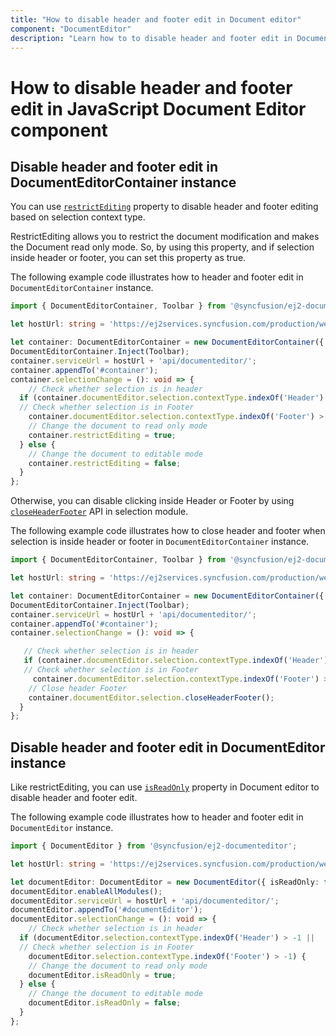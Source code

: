 ```yaml
---
title: "How to disable header and footer edit in Document editor"
component: "DocumentEditor"
description: "Learn how to to disable header and footer edit in Document from the Syncfusion JavaScript Document Editor component."
---
```


# How to disable header and footer edit in JavaScript Document Editor component

## Disable header and footer edit in DocumentEditorContainer instance

You can use [`restrictEditing`](../../api/document-editor-container/#restrictediting) property to disable header and footer editing based on selection context type.

RestrictEditing allows you to restrict the document modification and makes the Document read only mode. So, by using this property, and if selection inside header or footer, you can set this property as true.

The following example code illustrates how to header and footer edit in `DocumentEditorContainer` instance.

```typescript
import { DocumentEditorContainer, Toolbar } from '@syncfusion/ej2-documenteditor';

let hostUrl: string = 'https://ej2services.syncfusion.com/production/web-services/';

let container: DocumentEditorContainer = new DocumentEditorContainer({ enableToolbar: true, height: '590px' });
DocumentEditorContainer.Inject(Toolbar);
container.serviceUrl = hostUrl + 'api/documenteditor/';
container.appendTo('#container');
container.selectionChange = (): void => {
    // Check whether selection is in header
  if (container.documentEditor.selection.contextType.indexOf('Header') > -1 ||
  // Check whether selection is in Footer
    container.documentEditor.selection.contextType.indexOf('Footer') > -1) {
    // Change the document to read only mode
    container.restrictEditing = true;
  } else {
    // Change the document to editable mode
    container.restrictEditing = false;
  }
};
```

Otherwise, you can disable clicking inside Header or Footer by using [`closeHeaderFooter`](../../api/document-editor/selection/#closeheaderfooter) API in selection module.

The following example code illustrates how to close header and footer when selection is inside header or footer in `DocumentEditorContainer` instance.

```typescript
import { DocumentEditorContainer, Toolbar } from '@syncfusion/ej2-documenteditor';

let hostUrl: string = 'https://ej2services.syncfusion.com/production/web-services/';

let container: DocumentEditorContainer = new DocumentEditorContainer({ enableToolbar: true, height: '590px' });
DocumentEditorContainer.Inject(Toolbar);
container.serviceUrl = hostUrl + 'api/documenteditor/';
container.appendTo('#container');
container.selectionChange = (): void => {

   // Check whether selection is in header
   if (container.documentEditor.selection.contextType.indexOf('Header') > -1 ||
   // Check whether selection is in Footer
     container.documentEditor.selection.contextType.indexOf('Footer') > -1) {
    // Close header Footer
    container.documentEditor.selection.closeHeaderFooter();
  }
};
```

## Disable header and footer edit in DocumentEditor instance

Like restrictEditing, you can use [`isReadOnly`](../../api/document-editor/#isreadonly) property in Document editor to disable header and footer edit.

The following example code illustrates how to header and footer edit in `DocumentEditor` instance.

```typescript
import { DocumentEditor } from '@syncfusion/ej2-documenteditor';

let hostUrl: string = 'https://ej2services.syncfusion.com/production/web-services/';

let documentEditor: DocumentEditor = new DocumentEditor({ isReadOnly: false, height: '590px' });
documentEditor.enableAllModules();
documentEditor.serviceUrl = hostUrl + 'api/documenteditor/';
documentEditor.appendTo('#documentEditor');
documentEditor.selectionChange = (): void => {
    // Check whether selection is in header
  if (documentEditor.selection.contextType.indexOf('Header') > -1 ||
  // Check whether selection is in Footer
    documentEditor.selection.contextType.indexOf('Footer') > -1) {
    // Change the document to read only mode
    documentEditor.isReadOnly = true;
  } else {
    // Change the document to editable mode
    documentEditor.isReadOnly = false;
  }
};
```
